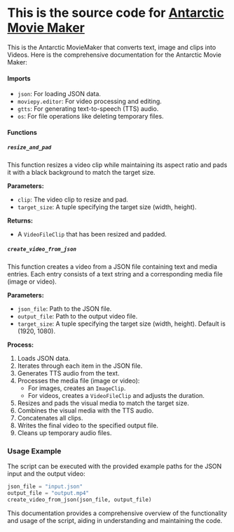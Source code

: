 # This is the source code for [Antarctic Movie Maker](https://youtu.be/hcqhivp8yOk)

This is the Antarctic MovieMaker that converts text, image and clips into Videos. Here is the comprehensive documentation for the Antarctic Movie Maker:

#### Imports
- `json`: For loading JSON data.
- `moviepy.editor`: For video processing and editing.
- `gtts`: For generating text-to-speech (TTS) audio.
- `os`: For file operations like deleting temporary files.

#### Functions

##### `resize_and_pad`
This function resizes a video clip while maintaining its aspect ratio and pads it with a black background to match the target size.

**Parameters:**
- `clip`: The video clip to resize and pad.
- `target_size`: A tuple specifying the target size (width, height).

**Returns:**
- A `VideoFileClip` that has been resized and padded.

##### `create_video_from_json`
This function creates a video from a JSON file containing text and media entries. Each entry consists of a text string and a corresponding media file (image or video).

**Parameters:**
- `json_file`: Path to the JSON file.
- `output_file`: Path to the output video file.
- `target_size`: A tuple specifying the target size (width, height). Default is (1920, 1080).

**Process:**
1. Loads JSON data.
2. Iterates through each item in the JSON file.
3. Generates TTS audio from the text.
4. Processes the media file (image or video):
   - For images, creates an `ImageClip`.
   - For videos, creates a `VideoFileClip` and adjusts the duration.
5. Resizes and pads the visual media to match the target size.
6. Combines the visual media with the TTS audio.
7. Concatenates all clips.
8. Writes the final video to the specified output file.
9. Cleans up temporary audio files.

### Usage Example
The script can be executed with the provided example paths for the JSON input and the output video:
```python
json_file = "input.json"
output_file = "output.mp4"
create_video_from_json(json_file, output_file)
```

This documentation provides a comprehensive overview of the functionality and usage of the script, aiding in understanding and maintaining the code.
